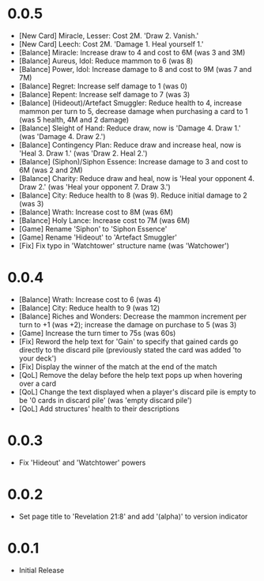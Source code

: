 # 0.0.5
- [New Card] Miracle, Lesser: Cost 2M. 'Draw 2. Vanish.'
- [New Card] Leech: Cost 2M. 'Damage 1. Heal yourself 1.'
- [Balance] Miracle: Increase draw to 4 and cost to 6M (was 3 and 3M)
- [Balance] Aureus, Idol: Reduce mammon to 6 (was 8)
- [Balance] Power, Idol: Increase damage to 8 and cost to 9M (was 7 and 7M)
- [Balance] Regret: Increase self damage to 1 (was 0)
- [Balance] Repent: Increase self damage to 7 (was 3)
- [Balance] (Hideout)/Artefact Smuggler: Reduce health to 4, increase mammon per turn to 5, decrease damage when purchasing a card to 1 (was 5 health, 4M and 2 damage)
- [Balance] Sleight of Hand: Reduce draw, now is 'Damage 4. Draw 1.' (was 'Damage 4. Draw 2.')
- [Balance] Contingency Plan: Reduce draw and increase heal, now is 'Heal 3. Draw 1.' (was 'Draw 2. Heal 2.')
- [Balance] (Siphon)/Siphon Essence: Increase damage to 3 and cost to 6M (was 2 and 2M)
- [Balance] Charity: Reduce draw and heal, now is 'Heal your opponent 4. Draw 2.' (was 'Heal your opponent 7. Draw 3.')
- [Balance] City: Reduce health to 8 (was 9). Reduce initial damage to 2 (was 3)
- [Balance] Wrath: Increase cost to 8M (was 6M)
- [Balance] Holy Lance: Increase cost to 7M (was 6M)
- [Game] Rename 'Siphon' to 'Siphon Essence'
- [Game] Rename 'Hideout' to 'Artefact Smuggler'
- [Fix] Fix typo in 'Watchtower' structure name (was 'Watchower')

# 0.0.4
- [Balance] Wrath: Increase cost to 6 (was 4)
- [Balance] City: Reduce health to 9 (was 12)
- [Balance] Riches and Wonders: Decrease the mammon increment per turn to +1 (was +2); increase the damage on purchase to 5 (was 3)
- [Game] Increase the turn timer to 75s (was 60s)
- [Fix] Reword the help text for 'Gain' to specify that gained cards go directly to the discard pile (previously stated the card was added 'to your deck')
- [Fix] Display the winner of the match at the end of the match
- [QoL] Remove the delay before the help text pops up when hovering over a card
- [QoL] Change the text displayed when a player's discard pile is empty to be '0 cards in discard pile' (was 'empty discard pile')
- [QoL] Add structures' health to their descriptions

# 0.0.3
- Fix 'Hideout' and 'Watchtower' powers

# 0.0.2
- Set page title to 'Revelation 21:8' and add '(alpha)' to version indicator

# 0.0.1
- Initial Release
